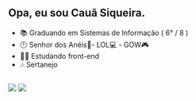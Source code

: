 <div align="left">
  
## Opa, eu sou Cauã Siqueira. <br>
- 📚 Graduando em Sistemas de Informação ( 6° / 8 )
- 🕛 Senhor dos Anéis📕- LOL💻 - GOW🎮
- 🧑‍💻 Estudando front-end
- 🎶 Sertanejo
  
##

<!--</div>
  
<div align="left">
  <a href="https://github.com/CauaSiCa29">
  <img width="48%" src="https://github-readme-stats.vercel.app/api?username=CauaSiCa29&show_icons=true&theme=algolia&include_all_commits=true&count_private=true"/>
</div> -->
  
  <div align="left"> 
  <a href="https://instagram.com/siqueira_caua" target="_blank"><img src="https://img.shields.io/badge/-Instagram-%23E4405F?style=for-the-badge&logo=instagram&logoColor=white" target="_blank"></a>
  <a href = "mailto:cauascc2002@gmail.com"><img src="https://img.shields.io/badge/-Gmail-%23333?style=for-the-badge&logo=gmail&logoColor=white" target="_blank"></a>
</div>
